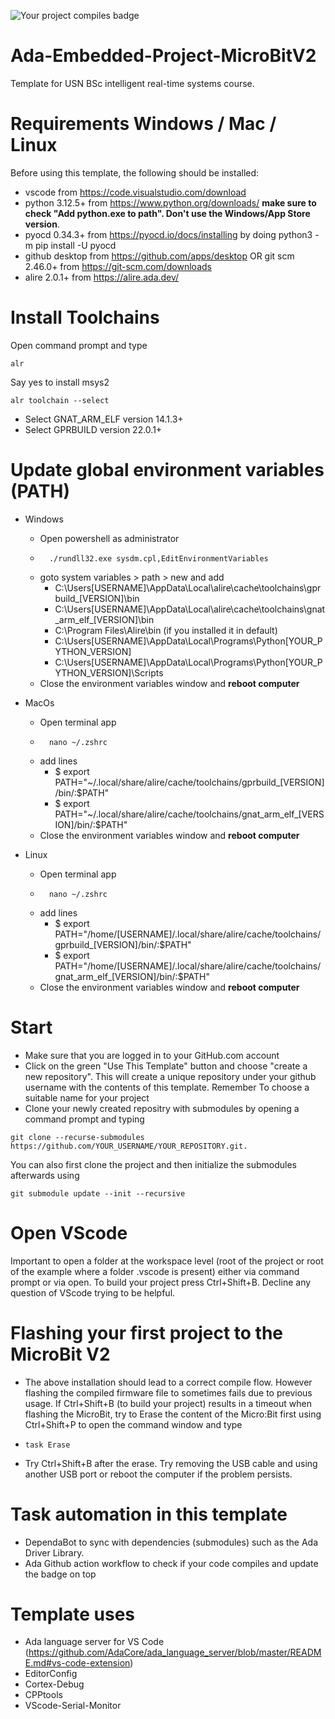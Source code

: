 ![Your project compiles badge](https://github.com/aiunderstand/Ada-Embedded-Project-MicroBitV2/actions/workflows/ada.yml/badge.svg)

# Ada-Embedded-Project-MicroBitV2
Template for USN BSc intelligent real-time systems course.

# Requirements Windows / Mac / Linux
Before using this template, the following should be installed:
* vscode from https://code.visualstudio.com/download 
* python 3.12.5+ from https://www.python.org/downloads/ **make sure to check "Add python.exe to path". Don't use the Windows/App Store version**. 
* pyocd 0.34.3+ from https://pyocd.io/docs/installing by doing python3 -m pip install -U pyocd
* github desktop from https://github.com/apps/desktop OR git scm 2.46.0+ from https://git-scm.com/downloads
* alire 2.0.1+ from https://alire.ada.dev/

# Install Toolchains
Open command prompt and type 
```shell
alr
```
Say yes to install msys2
```shell
alr toolchain --select
```
* Select GNAT_ARM_ELF version 14.1.3+ 
* Select GPRBUILD version 22.0.1+ 

# Update global environment variables (PATH)
* Windows
    * Open powershell as administrator
    * ```shell
        ./rundll32.exe sysdm.cpl,EditEnvironmentVariables
      ```      
    * goto system variables > path > new and add
        * C:\Users\[USERNAME]\AppData\Local\alire\cache\toolchains\gprbuild_[VERSION]\bin
        * C:\Users\[USERNAME]\AppData\Local\alire\cache\toolchains\gnat_arm_elf_[VERSION]\bin
        * C:\Program Files\Alire\bin (if you installed it in default)
        * C:\Users\[USERNAME]\AppData\Local\Programs\Python\[YOUR_PYTHON_VERSION]
        * C:\Users\[USERNAME]\AppData\Local\Programs\Python\[YOUR_PYTHON_VERSION]\Scripts
    * Close the environment variables window and **reboot computer**

* MacOs
    * Open terminal app
    * ```shell
        nano ~/.zshrc 
      ```
    * add lines
        * $ export PATH="~/.local/share/alire/cache/toolchains/gprbuild_[VERSION]/bin/:$PATH"
        * $ export PATH="~/.local/share/alire/cache/toolchains/gnat_arm_elf_[VERSION]/bin/:$PATH"        
    * Close the environment variables window and **reboot computer**
      
* Linux
    * Open terminal app
    * ```shell
        nano ~/.zshrc 
      ```
    * add lines
        * $ export PATH="/home/[USERNAME]/.local/share/alire/cache/toolchains/gprbuild_[VERSION]/bin/:$PATH"
        * $ export PATH="/home/[USERNAME]/.local/share/alire/cache/toolchains/gnat_arm_elf_[VERSION]/bin/:$PATH"       
    * Close the environment variables window and **reboot computer**

# Start
* Make sure that you are logged in to your GitHub.com account
* Click on the green "Use This Template" button and choose "create a new repository". This will create a unique repository under your github username with the contents of this template. Remember To choose a suitable name for your project
* Clone your newly created repositry with submodules by opening a command prompt and typing
```shell
git clone --recurse-submodules https://github.com/YOUR_USERNAME/YOUR_REPOSITORY.git.
```
You can also first clone the project and then initialize the submodules afterwards using
```shell
git submodule update --init --recursive
```

# Open VScode
Important to open a folder at the workspace level (root of the project or root of the example where a folder .vscode is present) either via command prompt or via open. To build your project press Ctrl+Shift+B. Decline any question of VScode trying to be helpful.

# Flashing your first project to the MicroBit V2
* The above installation should lead to a correct compile flow. However flashing the compiled firmware file to sometimes fails due to previous usage. If Ctrl+Shift+B (to build your project) results in a timeout when flashing the MicroBit, try to Erase the content of the Micro:Bit first using Ctrl+Shift+P to open the command window and type
* ```shell
  task Erase
  ```
* Try Ctrl+Shift+B after the erase. Try removing the USB cable and using another USB port or reboot the computer if the problem persists.

# Task automation in this template
* DependaBot to sync with dependencies (submodules) such as the Ada Driver Library.
* Ada Github action workflow to check if your code compiles and update the badge on top

# Template uses 
* Ada language server for VS Code (https://github.com/AdaCore/ada_language_server/blob/master/README.md#vs-code-extension)
* EditorConfig
* Cortex-Debug
* CPPtools
* VScode-Serial-Monitor
